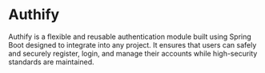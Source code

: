 # Authify

Authify is a flexible and reusable authentication module built using Spring Boot designed to integrate into any project.
It ensures that users can safely and securely register, login, and manage their accounts while high-security standards
are maintained.